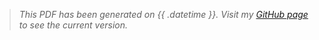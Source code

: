 > *This PDF has been generated on {{ .datetime }}. Visit my [GitHub page](https://github.com/khvn26/cv) to see the current version.*